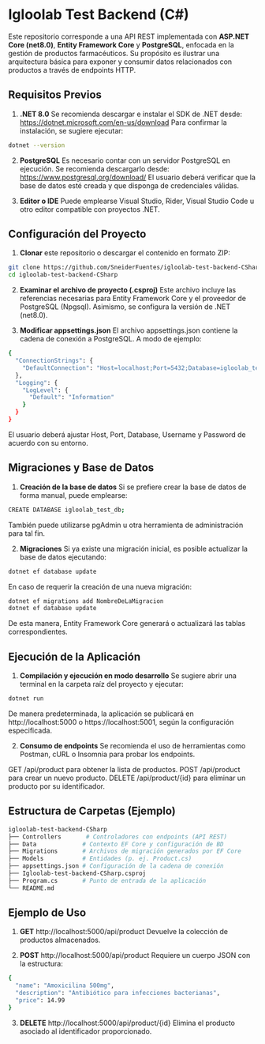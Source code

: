 # Igloolab Test Backend (C#)
Este repositorio corresponde a una API REST implementada con **ASP.NET Core (net8.0)**, **Entity Framework Core** y **PostgreSQL**, enfocada en la gestión de productos farmacéuticos. Su propósito es ilustrar una arquitectura básica para exponer y consumir datos relacionados con productos a través de endpoints HTTP.

## Requisitos Previos
1.  **.NET 8.0**
Se recomienda descargar e instalar el SDK de .NET desde:
https://dotnet.microsoft.com/en-us/download
Para confirmar la instalación, se sugiere ejecutar:

```bash
dotnet --version
```
2. **PostgreSQL**
Es necesario contar con un servidor PostgreSQL en ejecución. Se recomienda descargarlo desde:
https://www.postgresql.org/download/
El usuario deberá verificar que la base de datos esté creada y que disponga de credenciales válidas.

3. **Editor o IDE**
Puede emplearse Visual Studio, Rider, Visual Studio Code u otro editor compatible con proyectos .NET.

## Configuración del Proyecto
1.  **Clonar** este repositorio o descargar el contenido en formato ZIP:

```bash
git clone https://github.com/SneiderFuentes/igloolab-test-backend-CSharp.git
cd igloolab-test-backend-CSharp
```

2.  **Examinar el archivo de proyecto (.csproj)**
Este archivo incluye las referencias necesarias para Entity Framework Core y el proveedor de PostgreSQL (Npgsql). Asimismo, se configura la versión de .NET (net8.0).

3.  **Modificar appsettings.json**
El archivo appsettings.json contiene la cadena de conexión a PostgreSQL. A modo de ejemplo:

```bash
{
  "ConnectionStrings": {
    "DefaultConnection": "Host=localhost;Port=5432;Database=igloolab_test_db;Username=postgres;Password=postgres"
  },
  "Logging": {
    "LogLevel": {
      "Default": "Information"
    }
  }
}
```
El usuario deberá ajustar Host, Port, Database, Username y Password de acuerdo con su entorno.

## Migraciones y Base de Datos
1.  **Creación de la base de datos**
Si se prefiere crear la base de datos de forma manual, puede emplearse:

```bash
CREATE DATABASE igloolab_test_db;
```
También puede utilizarse pgAdmin u otra herramienta de administración para tal fin.

2. **Migraciones**
Si ya existe una migración inicial, es posible actualizar la base de datos ejecutando:

```bash
dotnet ef database update
```
En caso de requerir la creación de una nueva migración:

```bash
dotnet ef migrations add NombreDeLaMigracion
dotnet ef database update
```
De esta manera, Entity Framework Core generará o actualizará las tablas correspondientes.

## Ejecución de la Aplicación
1.  **Compilación y ejecución en modo desarrollo**
Se sugiere abrir una terminal en la carpeta raíz del proyecto y ejecutar:

```bash
dotnet run
```
De manera predeterminada, la aplicación se publicará en http://localhost:5000 o https://localhost:5001, según la configuración especificada.

2. **Consumo de endpoints**
Se recomienda el uso de herramientas como Postman, cURL o Insomnia para probar los endpoints.

GET /api/product para obtener la lista de productos.
POST /api/product para crear un nuevo producto.
DELETE /api/product/{id} para eliminar un producto por su identificador.

## Estructura de Carpetas (Ejemplo)
```bash
igloolab-test-backend-CSharp
├── Controllers       # Controladores con endpoints (API REST)
├── Data             # Contexto EF Core y configuración de BD
├── Migrations       # Archivos de migración generados por EF Core
├── Models           # Entidades (p. ej. Product.cs)
├── appsettings.json # Configuración de la cadena de conexión
├── Igloolab-test-backend-CSharp.csproj
├── Program.cs       # Punto de entrada de la aplicación
└── README.md
```
## Ejemplo de Uso
1.  **GET** http://localhost:5000/api/product
Devuelve la colección de productos almacenados.

2.  **POST** http://localhost:5000/api/product
Requiere un cuerpo JSON con la estructura:

```bash
{
  "name": "Amoxicilina 500mg",
  "description": "Antibiótico para infecciones bacterianas",
  "price": 14.99
}
```
3.  **DELETE** http://localhost:5000/api/product/{id}
Elimina el producto asociado al identificador proporcionado.
